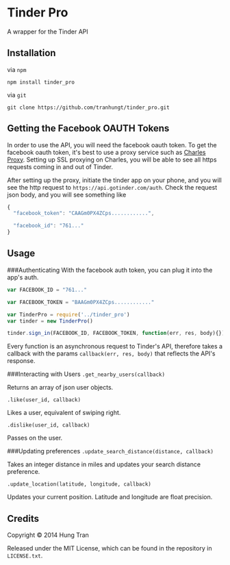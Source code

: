 Tinder Pro
==========
A wrapper for the Tinder API

Installation
------------
via `npm`

`npm install tinder_pro`

via `git`

`git clone https://github.com/tranhungt/tinder_pro.git`

Getting the Facebook OAUTH Tokens
---------------------------------
In order to use the API, you will need the facebook oauth token. To get the facebook oauth token, it's best to use a proxy service such as [Charles Proxy](http://www.charlesproxy.com/). Setting up SSL proxying on Charles, you will be able to see all https requests coming in and out of Tinder.

After setting up the proxy, initiate the tinder app on your phone, and you will see the http request to `https://api.gotinder.com/auth`. Check the request json body, and you will see something like

```javascript
{
  "facebook_token": "CAAGm0PX4ZCps............",

  "facebook_id": "761..."
}
```

Usage
-----

###Authenticating
With the facebook auth token, you can plug it into the app's auth.

```javascript
var FACEBOOK_ID = "761..."

var FACEBOOK_TOKEN = "BAAGm0PX4ZCps............"

var TinderPro = require('../tinder_pro')
var tinder = new TinderPro()

tinder.sign_in(FACEBOOK_ID, FACEBOOK_TOKEN, function(err, res, body){})
```

Every function is an asynchronous request to Tinder's API, therefore takes a callback with the params `callback(err, res, body)` that reflects the API's response.

###Interacting with Users
`.get_nearby_users(callback)`

Returns an array of json user objects.

`.like(user_id, callback)`

Likes a user, equivalent of swiping right.


`.dislike(user_id, callback)`

Passes on the user.

###Updating preferences
`.update_search_distance(distance, callback)`

Takes an integer distance in miles and updates your search distance preference.

`.update_location(latitude, longitude, callback)`

Updates your current position. Latitude and longitude are float precision.


Credits
-------
Copyright &copy; 2014 Hung Tran

Released under the MIT License, which can be found in the repository in `LICENSE.txt`.